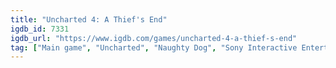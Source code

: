 ```yaml
---
title: "Uncharted 4: A Thief's End"
igdb_id: 7331
igdb_url: "https://www.igdb.com/games/uncharted-4-a-thief-s-end"
tag: ["Main game", "Uncharted", "Naughty Dog", "Sony Interactive Entertainment", "Shooter", "Adventure", "Single player", "Multiplayer", "Third person", "Action", "Fantasy", "Historical"]
---
```


